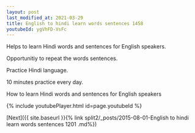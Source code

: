 ```yaml
---
layout: post
last_modified_at: 2021-03-29
title: English to hindi learn words sentences 1458 
youtubeId: ygVhFD-VsFc
---
```

 
 
Helps to learn Hindi words and sentences for English speakers.

Opportunitiy to repeat the words sentences. 

Practice Hindi language. 
 
10 minutes practice every day. 
 
How to learn Hindi words and sentences for English speakers 
 
{% include youtubePlayer.html id=page.youtubeId %}
 
 
[Next]({{ site.baseurl }}{% link  split2/_posts/2015-08-01-English to hindi learn words sentences 1201 .md%})
 
